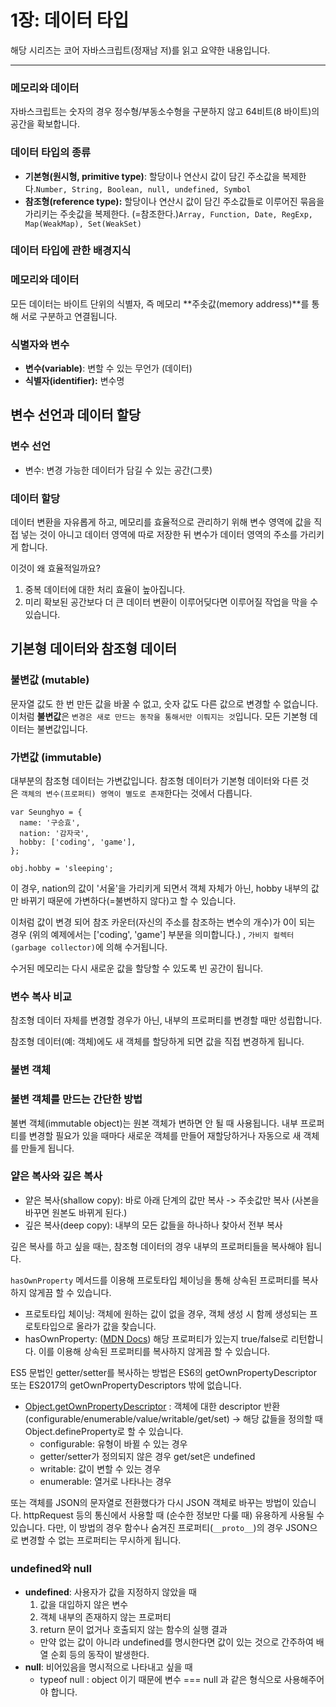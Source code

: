 # 1장: 데이터 타입

해당 시리즈는 코어 자바스크립트(정재남 저)를 읽고 요약한 내용입니다.

---

### 메모리와 데이터

자바스크립트는 숫자의 경우 정수형/부동소수형을 구분하지 않고 64비트(8 바이트)의 공간을 확보합니다.

### 데이터 타입의 종류

- **기본형(원시형, primitive type)**: 할당이나 연산시 값이 담긴 주소값을 복제한다.`Number, String, Boolean, null, undefined, Symbol`
- **참조형(reference type):** 할당이나 연산시 값이 담긴 주소값들로 이루어진 묶음을 가리키는 주솟값을 복제한다. (=참조한다.)`Array, Function, Date, RegExp, Map(WeakMap), Set(WeakSet)`

### 데이터 타입에 관한 배경지식

### 메모리와 데이터

모든 데이터는 바이트 단위의 식별자, 즉 메모리 **주솟값(memory address)**를 통해 서로 구분하고 연결됩니다.

### 식별자와 변수

- **변수(variable)**: 변할 수 있는 무언가 (데이터)
- **식별자(identifier):** 변수명

## 변수 선언과 데이터 할당

### 변수 선언

- 변수: 변경 가능한 데이터가 담길 수 있는 공간(그릇)

### 데이터 할당

데이터 변환을 자유롭게 하고, 메모리를 효율적으로 관리하기 위해 변수 영역에 값을 직접 넣는 것이 아니고 데이터 영역에 따로 저장한 뒤 변수가 데이터 영역의 주소를 가리키게 합니다.

이것이 왜 효율적일까요?

1. 중복 데이터에 대한 처리 효율이 높아집니다.
2. 미리 확보된 공간보다 더 큰 데이터 변환이 이루어딪다면 이루어질 작업을 막을 수 있습니다.

## 기본형 데이터와 참조형 데이터

### 불변값 (mutable)

문자열 값도 한 번 만든 값을 바꿀 수 없고, 숫자 값도 다른 값으로 변경할 수 없습니다. 이처럼 **불변값**은 `변경은 새로 만드는 동작을 통해서만 이뤄지는 것`입니다. 모든 기본형 데이터는 불변값입니다.

### 가변값 (immutable)

대부분의 참조형 데이터는 가변값입니다. 참조형 데이터가 기본형 데이터와 다른 것은 `객체의 변수(프로퍼티) 영역이 별도로 존재`한다는 것에서 다릅니다.

```
var Seunghyo = {
  name: '구승효',
  nation: '감자국',
  hobby: ['coding', 'game'],
};

obj.hobby = 'sleeping';
```

이 경우, nation의 값이 '서울'을 가리키게 되면서 객체 자체가 아닌, hobby 내부의 값만 바뀌기 때문에 가변하다(=불변하지 않다)고 할 수 있습니다.

이처럼 값이 변경 되어 참조 카운터(자신의 주소를 참조하는 변수의 개수)가 0이 되는 경우 (위의 예제에서는 ['coding', 'game'] 부분을 의미합니다.) , `가비지 컬렉터(garbage collector)`에 의해 수거됩니다.

수거된 메모리는 다시 새로운 값을 할당할 수 있도록 빈 공간이 됩니다.

### 변수 복사 비교

참조형 데이터 자체를 변경할 경우가 아닌, 내부의 프로퍼티를 변경할 때만 성립합니다.

참조형 데이터(예: 객체)에도 새 객체를 할당하게 되면 값을 직접 변경하게 됩니다.

### 불변 객체

### 불변 객체를 만드는 간단한 방법

불변 객체(immutable object)는 원본 객체가 변하면 안 될 때 사용됩니다. 내부 프로퍼티를 변경할 필요가 있을 때마다 새로운 객체를 만들어 재할당하거나 자동으로 새 객체를 만들게 됩니다.

### 얕은 복사와 깊은 복사

- 얕은 복사(shallow copy): 바로 아래 단계의 값만 복사 -> 주솟값만 복사 (사본을 바꾸면 원본도 바뀌게 된다.)
- 깊은 복사(deep copy): 내부의 모든 값들을 하나하나 찾아서 전부 복사

깊은 복사를 하고 싶을 때는, 참조형 데이터의 경우 내부의 프로퍼티들을 복사해야 됩니다.

`hasOwnProperty` 메서드를 이용해 프로토타입 체이닝을 통해 상속된 프로퍼티를 복사하지 않게끔 할 수 있습니다.

- 프로토타입 체이닝: 객체에 원하는 값이 없을 경우, 객체 생성 시 함께 생성되는 프로토타입으로 올라가 값을 찾습니다.
- hasOwnProperty: ([MDN Docs](https://developer.mozilla.org/ko/docs/Web/JavaScript/Reference/Global_Objects/Object/hasOwnProperty)) 해당 프로퍼티가 있는지 true/false로 리턴합니다. 이를 이용해 상속된 프로퍼티를 복사하지 않게끔 할 수 있습니다.

ES5 문법인 getter/setter를 복사하는 방법은 ES6의 getOwnPropertyDescriptor 또는 ES2017의 getOwnPropertyDescriptors 밖에 없습니다.

- [Object.getOwnPropertyDescriptor](https://developer.mozilla.org/ko/docs/Web/JavaScript/Reference/Global_Objects/Object/getOwnPropertyDescriptor) : 객체에 대한 descriptor 반환(configurable/enumerable/value/writable/get/set) → 해당 값들을 정의할 때 Object.defineProperty로 할 수 있습니다.
    - configurable: 유형이 바뀔 수 있는 경우
    - getter/setter가 정의되지 않은 경우 get/set은 undefined
    - writable: 값이 변할 수 있는 경우
    - enumerable: 열거로 나타나는 경우

또는 객체를 JSON의 문자열로 전환했다가 다시 JSON 객체로 바꾸는 방법이 있습니다. httpRequest 등의 통신에서 사용할 때 (순수한 정보만 다룰 때) 유용하게 사용될 수 있습니다. 다만, 이 방법의 경우 함수나 숨겨진 프로퍼티(`__proto__`)의 경우 JSON으로 변경할 수 없는 프로퍼티는 무시하게 됩니다.

### undefined와 null

- **undefined**: 사용자가 값을 지정하지 않았을 때
    1. 값을 대입하지 않은 변수
    2. 객체 내부의 존재하지 않는 프로퍼티
    3. return 문이 없거나 호출되지 않는 함수의 실행 결과
    - 만약 없는 값이 아니라 undefined를 명시한다면 값이 있는 것으로 간주하여 배열 순회 등의 동작이 발생한다.
- **null**: 비어있음을 명시적으로 나타내고 싶을 때
    - typeof null : object 이기 때문에 변수 === null 과 같은 형식으로 사용해주어야 합니다.
